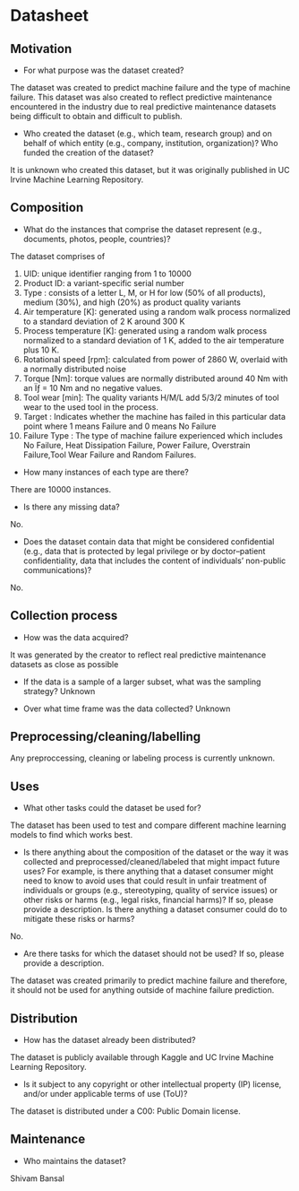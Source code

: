 # Datasheet

## Motivation

- For what purpose was the dataset created? 

The dataset was created to predict machine failure and the type of machine failure. This dataset was also created to reflect predictive maintenance encountered in the industry due to real predictive maintenance datasets being difficult to obtain and difficult to publish.

- Who created the dataset (e.g., which team, research group) and on behalf of which entity (e.g., company, institution, organization)? Who funded the creation of the dataset?

It is unknown who created this dataset, but it was originally published in UC Irvine Machine Learning Repository.
 
## Composition

- What do the instances that comprise the dataset represent (e.g., documents, photos, people, countries)? 

The dataset comprises of 

1. UID: unique identifier ranging from 1 to 10000
2. Product ID: a variant-specific serial number
3. Type : consists of a letter L, M, or H for low (50% of all products), medium (30%), and high (20%) as product quality variants
4. Air temperature [K]: generated using a random walk process normalized to a standard deviation of 2 K around 300 K
5. Process temperature [K]: generated using a random walk process normalized to a standard deviation of 1 K, added to the air temperature plus 10 K.
6. Rotational speed [rpm]: calculated from power of 2860 W, overlaid with a normally distributed noise
7. Torque [Nm]: torque values are normally distributed around 40 Nm with an Ïƒ = 10 Nm and no negative values.
8. Tool wear [min]: The quality variants H/M/L add 5/3/2 minutes of tool wear to the used tool in the process.
9. Target : Indicates whether the machine has failed in this particular data point where 1 means Failure and 0 means No Failure
10. Failure Type : The type of machine failure experienced which includes No Failure, Heat Dissipation Failure, Power Failure, Overstrain Failure,Tool Wear Failure and Random Failures.

- How many instances of each type are there? 

There are 10000 instances.

- Is there any missing data?

No.

- Does the dataset contain data that might be considered confidential (e.g., data that is protected by legal privilege or by    doctor–patient confidentiality, data that includes the content of individuals’ non-public communications)?

No.

## Collection process

- How was the data acquired? 

It was generated by the creator to reflect real predictive maintenance datasets as close as possible

- If the data is a sample of a larger subset, what was the sampling strategy? Unknown

- Over what time frame was the data collected? Unknown

## Preprocessing/cleaning/labelling

Any preproccessing, cleaning or labeling process is currently unknown.
 
## Uses

- What other tasks could the dataset be used for?

The dataset has been used to test and compare different machine learning models to find which works best.

- Is there anything about the composition of the dataset or the way it was collected and preprocessed/cleaned/labeled that might impact future uses? For example, is there anything that a dataset consumer might need to know to avoid uses that could result in unfair treatment of individuals or groups (e.g., stereotyping, quality of service issues) or other risks or harms (e.g., legal risks, financial harms)? If so, please provide a description. Is there anything a dataset consumer could do to mitigate these risks or harms? 

No.

- Are there tasks for which the dataset should not be used? If so, please provide a description.

The dataset was created primarily to predict machine failure and therefore, it should not be used for anything outside of machine failure prediction.

## Distribution

- How has the dataset already been distributed? 

The dataset is publicly available through Kaggle and UC Irvine Machine Learning Repository.

- Is it subject to any copyright or other intellectual property (IP) license, and/or under applicable terms of use (ToU)? 

The dataset is distributed under a C00: Public Domain license.

## Maintenance

- Who maintains the dataset?

Shivam Bansal

